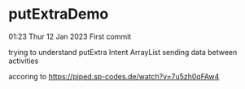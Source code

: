 # putExtraDemo

01:23 Thur 12 Jan 2023
First commit 

trying to understand putExtra Intent ArrayList
sending data between activities

accoring to https://piped.sp-codes.de/watch?v=7u5zh0qFAw4
